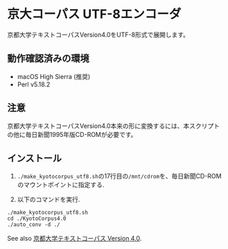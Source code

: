 # 京大コーパス UTF-8エンコーダ
京都大学テキストコーパスVersion4.0をUTF-8形式で展開します。

## 動作確認済みの環境
- macOS High Sierra (推奨)
- Perl v5.18.2

## 注意
京都大学テキストコーパスVersion4.0本来の形に変換するには、本スクリプトの他に毎日新聞1995年版CD-ROMが必要です。

## インストール
1. `./make_kyotocorpus_utf8.sh`の17行目の`/mnt/cdrom`を、毎日新聞CD-ROMのマウントポイントに指定する.

2. 以下のコマンドを実行.

```
./make_kyotocorpus_utf8.sh
cd ./KyotoCorpus4.0
./auto_conv -d ./
```
See also [京都大学テキストコーパス Version 4.0](http://nlp.ist.i.kyoto-u.ac.jp/index.php?%E4%BA%AC%E9%83%BD%E5%A4%A7%E5%AD%A6%E3%83%86%E3%82%AD%E3%82%B9%E3%83%88%E3%82%B3%E3%83%BC%E3%83%91%E3%82%B9).
